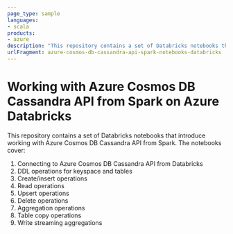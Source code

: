 ```yaml
---
page_type: sample
languages:
- scala
products:
- azure
description: "This repository contains a set of Databricks notebooks that introduce working with Azure Cosmos DB Cassandra API from Spark."
urlFragment: azure-cosmos-db-cassandra-api-spark-notebooks-databricks
---
```


# Working with Azure Cosmos DB Cassandra API from Spark on Azure Databricks
This repository contains a set of Databricks notebooks that introduce working with Azure Cosmos DB Cassandra API from Spark. The notebooks cover:
1.  Connecting to Azure Cosmos DB Cassandra API from Databricks
2.  DDL operations for keyspace and tables
3.  Create/insert operations
4.  Read operations
5.  Upsert operations
6.  Delete operations
7.  Aggregation operations
8.  Table copy operations
9.  Write streaming aggregations
